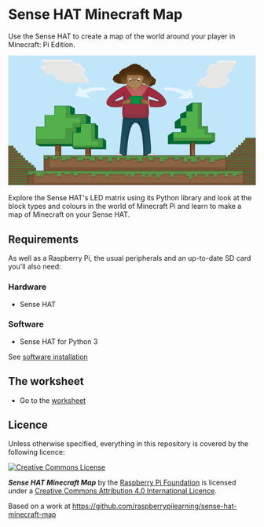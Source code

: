 # Sense HAT Minecraft Map

Use the Sense HAT to create a map of the world around your player in Minecraft: Pi Edition.

![Sense HAT Minecraft Map](cover.png)

Explore the Sense HAT's LED matrix using its Python library and look at the block types and colours in the world of Minecraft Pi and learn to make a map of Minecraft on your Sense HAT.

## Requirements

As well as a Raspberry Pi, the usual peripherals and an up-to-date SD card you'll also need:

### Hardware

- Sense HAT

### Software

- Sense HAT for Python 3

See [software installation](software.md)

## The worksheet

- Go to the [worksheet](worksheet.md)

## Licence

Unless otherwise specified, everything in this repository is covered by the following licence:

[![Creative Commons License](http://i.creativecommons.org/l/by-sa/4.0/88x31.png)](http://creativecommons.org/licenses/by-sa/4.0/)

***Sense HAT Minecraft Map*** by the [Raspberry Pi Foundation](https://www.raspberrypi.org/) is licensed under a [Creative Commons Attribution 4.0 International Licence](http://creativecommons.org/licenses/by-sa/4.0/).

Based on a work at https://github.com/raspberrypilearning/sense-hat-minecraft-map
